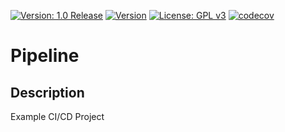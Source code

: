 [![Version: 1.0 Release](https://img.shields.io/badge/Version-1.0%20Release-green.svg)](https://github.com/Mahmoud-zino/Pipeline)
[![Version](https://www.travis-ci.com/Mahmoud-zino/Pipeline.svg?branch=main)](https://www.travis-ci.com/github/Mahmoud-zino/Pipeline)
[![License: GPL v3](https://img.shields.io/badge/License-GPL%20v3-blue.svg)](https://www.gnu.org/licenses/gpl-3.0)
[![codecov](https://codecov.io/gh/Mahmoud-zino/Pipeline/branch/main/graph/badge.svg?token=S47HW7BIUL)](https://codecov.io/gh/Mahmoud-zino/Pipeline)
# Pipeline

## Description

Example CI/CD Project